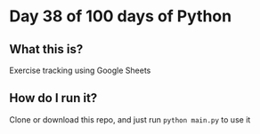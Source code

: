 # Day 38 of 100 days of Python

## What this is?
Exercise tracking using Google Sheets

## How do I run it?
Clone or download this repo, and just run `python main.py` to use it


